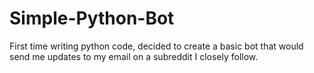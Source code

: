 # Simple-Python-Bot
First time writing python code, decided to create a basic bot that would send me updates to my email on a subreddit I closely follow.
